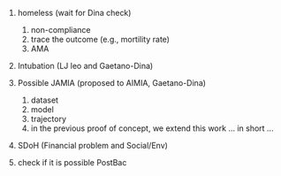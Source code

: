 1. homeless (wait for Dina check)
	1. non-compliance 
	2. trace the outcome (e.g., mortility rate)
	3. AMA 

3. Intubation (LJ leo and Gaetano-Dina)

4. Possible JAMIA (proposed to AIMIA, Gaetano-Dina)
	1. dataset 
	2. model 
	3. trajectory 
	4. in the previous proof of concept, we extend this work ... in short ... 

5. SDoH (Financial problem and Social/Env)


6. check if it is possible PostBac
